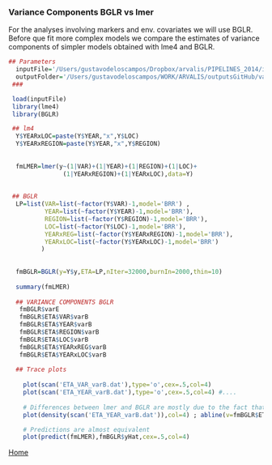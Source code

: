 ### Variance Components BGLR vs lmer

  For the analyses involving markers and env. covariates we will use BGLR. Before que fit more complex models we compare the estimates of variance components of simpler models obtained with lme4 and BGLR.

   
```R
## Parameters
  inputFile='/Users/gustavodeloscampos/Dropbox/arvalis/PIPELINES_2014/input/standardized_data.RData'
  outputFolder='/Users/gustavodeloscampos/WORK/ARVALIS/outputsGitHub/varComp_bglr/'
 ###

 load(inputFile)
 library(lme4)
 library(BGLR)

 ## lm4
  Y$YEARxLOC=paste(Y$YEAR,"x",Y$LOC)
  Y$YEARxREGION=paste(Y$YEAR,"x",Y$REGION)
  
  
  fmLMER=lmer(y~(1|VAR)+(1|YEAR)+(1|REGION)+(1|LOC)+
               (1|YEARxREGION)+(1|YEARxLOC),data=Y)  
 
 
 ## BGLR
  LP=list(VAR=list(~factor(Y$VAR)-1,model='BRR') ,
          YEAR=list(~factor(Y$YEAR)-1,model='BRR'),
          REGION=list(~factor(Y$REGION)-1,model='BRR'),
          LOC=list(~factor(Y$LOC)-1,model='BRR'),
          YEARxREG=list(~factor(Y$YEARxREGION)-1,model='BRR'),
          YEARxLOC=list(~factor(Y$YEARxLOC)-1,model='BRR')
         )
      
      
  fmBGLR=BGLR(y=Y$y,ETA=LP,nIter=32000,burnIn=2000,thin=10)  
 
  summary(fmLMER)
  
  ## VARIANCE COMPONENTS BGLR
   fmBGLR$varE
   fmBGLR$ETA$VAR$varB
   fmBGLR$ETA$YEAR$varB
   fmBGLR$ETA$REGION$varB
   fmBGLR$ETA$LOC$varB
   fmBGLR$ETA$YEARxREG$varB
   fmBGLR$ETA$YEARxLOC$varB
   
  ## Trace plots
  
    plot(scan('ETA_VAR_varB.dat'),type='o',cex=.5,col=4)
    plot(scan('ETA_YEAR_varB.dat'),type='o',cex=.5,col=4) #....
    
    # Differences between lmer and BGLR are mostly due to the fact that BGLR reports posterior means not post. modes
    plot(density(scan('ETA_YEAR_varB.dat')),col=4) ; abline(v=fmBGLR$ETA$YEAR$varB,lty=2,col=2 )

    # Predictions are almost equivalent
    plot(predict(fmLMER),fmBGLR$yHat,cex=.5,col=4)
```
[Home](https://github.com/gdlc/ARVALIS/blob/master/README.md)
